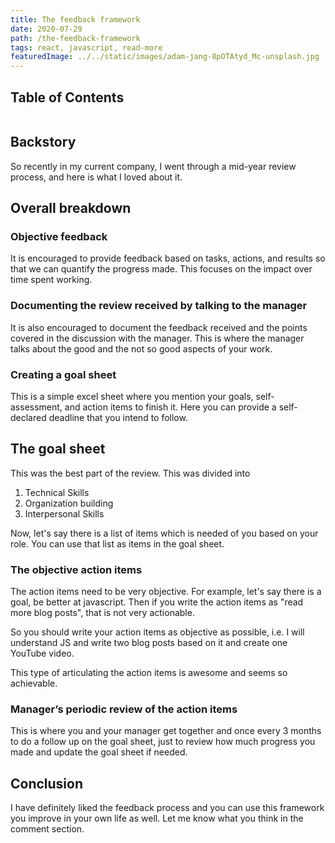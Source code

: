 ```yaml
---
title: The feedback framework
date: 2020-07-29
path: /the-feedback-framework
tags: react, javascript, read-more
featuredImage: ../../static/images/adam-jang-8pOTAtyd_Mc-unsplash.jpg
---
```


## Table of Contents

```toc
```

## Backstory

So recently in my current company, I went through a mid-year review process, and here is what I loved about it.

## Overall breakdown

### Objective feedback

It is encouraged to provide feedback based on tasks, actions, and results so that we can quantify the progress made. This focuses on the impact over time spent working.

### Documenting the review received by talking to the manager

It is also encouraged to document the feedback received and the points covered in the discussion with the manager. This is where the manager talks about the good and the not so good aspects of your work.

### Creating a goal sheet

This is a simple excel sheet where you mention your goals, self-assessment, and action items to finish it. Here you can provide a self-declared deadline that you intend to follow. 

## The goal sheet

This was the best part of the review. This was divided into 

1. Technical Skills
2. Organization building
3. Interpersonal Skills

Now, let's say there is a list of items which is needed of you based on your role. You can use that list as items in the goal sheet.

### The objective action items

The action items need to be very objective. For example, let's say there is a goal, be better at javascript. Then if you write the action items as "read more blog posts", that is not very actionable. 

So you should write your action items as objective as possible, i.e. I will understand JS and write two blog posts based on it and create one YouTube video. 

This type of articulating the action items is awesome and seems so achievable.

### Manager’s periodic review of the action items

This is where you and your manager get together and once every 3 months to do a follow up on the goal sheet, just to review how much progress you made and update the goal sheet if needed.


## Conclusion

I have definitely liked the feedback process and you can use this framework you improve in your own life as well. Let me know what you think in the comment section.